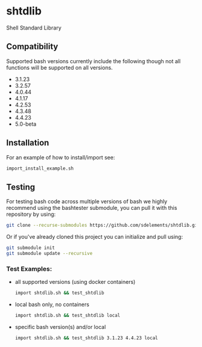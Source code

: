 # shtdlib
Shell Standard Library

## Compatibility

Supported bash versions currently include the following though not all
functions will be supported on all versions.

- 3.1.23
- 3.2.57
- 4.0.44
- 4.1.17
- 4.2.53
- 4.3.48
- 4.4.23
- 5.0-beta


## Installation

For an example of how to install/import see:

```bash
import_install_example.sh
```

## Testing

For testing bash code across multiple versions of bash we highly recommend
using the bashtester submodule, you can pull it with this repository by using:

```bash
git clone --recurse-submodules https://github.com/sdelements/shtdlib.git
```

Or if you've already cloned this project you can initialize and pull using:

```bash
git submodule init
git submodule update --recursive
```

### Test Examples:

- all supported versions (using docker containers)

    ```bash
    import shtdlib.sh && test_shtdlib
    ```

- local bash only, no containers
    ```bash
    import shtdlib.sh && test_shtdlib local
    ```

- specific bash version(s) and/or local
    ```bash
    import shtdlib.sh && test_shtdlib 3.1.23 4.4.23 local
    ```


